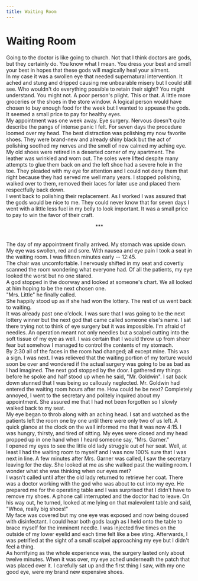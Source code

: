 ```yaml
---
title: Waiting Room
---
```

# Waiting Room

Going to the doctor is like going to church.  Not that I think doctors are gods, but they certainly do.  You know what I mean.  You dress your best and smell your best in hopes that these gods will magically heal your ailment.<br/>
In my case it was a swollen eye that needed supernatural intervention.  It ached and stung and dripped causing me unbearable misery but I could still see.  Who wouldn't do everything possible to retain their sight? You might understand.  You might not.  A poor person's plight.  This or that.  A little more groceries or the shoes in the store window.  A logical person would have chosen to buy enough food for the week but I wanted to appease the gods.  It seemed a small price to pay for healthy eyes.  <br/>
My appointment was one week away.  Eye surgery.  Nervous doesn't quite describe the pangs of intense panic I felt.  For seven days the procedure loomed over my head.  The best distraction was polishing my now favorite shoes. They were brand-new and already shiny black but the act of polishing soothed my nerves and the smell of new calmed my aching eye. <br/>
My old shoes were retired in a deserted corner of my apartment.  The leather was wrinkled and worn out.  The soles were lifted despite many attempts to glue them back on and the left shoe had a severe hole in the toe.  They pleaded with my eye for attention and I could not deny them that right because they had served me well many years.  I stopped polishing, walked over to them, removed their laces for later use and placed them respectfully back down.  <br/>
I went back to polishing their replacement.   As I worked I was assured that the gods would be nice to me.  They could never know that for seven days I went with a little less fuel in my belly to look important.  It was a small price to pay to win the favor of their craft. <br/>
<p><center><p><center>***</center></p></center></p><br/>
The day of my appointment finally arrived.  My stomach was upside down.  My eye was swollen, red and sore.  With nausea and eye pain I took a seat in the waiting room.  I was fifteen minutes early -- 12:45.<br/>
The chair was uncomfortable.  I nervously shifted in my seat and covertly scanned the room wondering what everyone had.  Of all the patients, my eye looked the worst but no one stared.  <br/>
A god stopped in the doorway and looked at someone's chart.  We all looked at him hoping to be the next chosen one.  <br/>
"Mrs. Little" he finally called.<br/>
She happily stood up as if she had won the lottery.  The rest of us went back to waiting.  <br/>
It was already past one o'clock.  I was sure that I was going to be the next lottery winner but the next god that came called someone else's name.   I sat there trying not to think of eye surgery but it was impossible.  I'm afraid of needles.  An operation meant not only needles but a scalpel cutting into the soft tissue of my eye as well.  I was certain that I would throw up from sheer fear but somehow I managed to control the contents of my stomach.<br/>
By 2:30 all of the faces in the room had changed; all except mine.  This was a sign.  I was next.  I was relieved that the waiting portion of my torture would soon be over and wondered if the actual surgery was going to be as bad as I had imagined.  The next god stopped by the door.  I gathered my things before he spoke and half stood up when he said, "Mr. Goldwin".  I sat back down stunned that I was being so callously neglected.  Mr. Goldwin had entered the waiting room hours after me.  How could he be next?  Completely annoyed, I went to the secretary and politely inquired about my appointment.  She assured me that I had not been forgotten so I slowly walked back to my seat.  <br/>
My eye began to throb along with an aching head.  I sat and watched as the patients left the room one by one until there were only two of us left.  A quick glance at the clock on the wall informed me that it was now 4:15.  I was hungry, thirsty, and tired of sitting.  My eyes were closed and my head propped up in one hand when I heard someone say, "Mrs. Garner."<br/>
I opened my eyes to see the little old lady struggle out of her seat.  Well, at least I had the waiting room to myself and I was now 100% sure that I was next in line.   A few minutes after Mrs. Garner was called, I saw the secretary leaving for the day.  She looked at me as she walked past the waiting room.  I wonder what she was thinking when our eyes met?  <br/>
I wasn't called until after the old lady returned to retrieve her coat.   There was a doctor working with the god who was about to cut into my eye.  He prepared me for the operating table and I was surprised that I didn't have to remove my shoes.  A phone call interrupted and the doctor had to leave.  On his way out, he turned, looked at me lying on that malevolent table and said, "Whoa, really big shoes!"<br/>
My face was covered but my one eye was exposed and now being doused with disinfectant.  I could hear both gods laugh as I held onto the table to brace myself for the imminent needle.  I was injected five times on the outside of my lower eyelid and each time felt like a bee sting.  Afterwards, I was petrified at the sight of a small scalpel approaching my eye but I didn't feel a thing.  <br/>
As horrifying as the whole experience was, the surgery lasted only about twelve minutes.  When it was over, my eye ached underneath the patch that was placed over it.  I carefully sat up and the first thing I saw, with my one good eye, were my brand new expensive shoes.  <br/>
<br/>
<br/>
